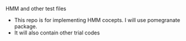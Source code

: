 HMM and other test files
- This repo is for implementing HMM cocepts. I will use pomegranate package. 
- It will also contain other trial codes
